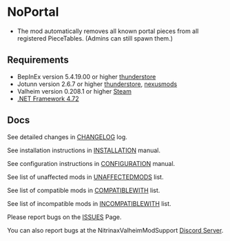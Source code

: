# NoPortal

- The mod automatically removes all known portal pieces from all registered PieceTables.
(Admins can still spawn them.)

## Requirements

- BepInEx version 5.4.19.00 or higher [thunderstore](https://valheim.thunderstore.io/package/denikson/BepInExPack_Valheim/)
- Jotunn version 2.6.7 or higher [thunderstore](https://valheim.thunderstore.io/package/ValheimModding/Jotunn/), [nexusmods](https://www.nexusmods.com/valheim/mods/1138)
- Valheim version 0.208.1 or higher [Steam](https://store.steampowered.com/app/892970/Valheim/)
- [.NET Framework 4.72](https://dotnet.microsoft.com/en-us/download/dotnet-framework/net472)

## Docs

See detailed changes in [CHANGELOG](https://github.com/NitrinaxValheim/NoPortal/blob/main/Docs/CHANGELOG.md) log.

See installation instructions in [INSTALLATION](https://github.com/NitrinaxValheim/NoPortal/blob/main/Docs/INSTALLATION.md) manual.

See configuration instructions in [CONFIGURATION](https://github.com/NitrinaxValheim/NoPortal/blob/main/Docs/CONFIGURATION.md) manual.

See list of unaffected mods in [UNAFFECTEDMODS](https://github.com/NitrinaxValheim/NoPortal/blob/main/Docs/UNAFFECTEDMODS.md) list.

See list of compatible mods in [COMPATIBLEWITH](https://github.com/NitrinaxValheim/NoPortal/blob/main/Docs/COMPATIBLEWITH.md) list.

See list of incompatible mods in [INCOMPATIBLEWITH](https://github.com/NitrinaxValheim/NoPortal/blob/main/Docs/INCOMPATIBLEWITH.md) list.

Please report bugs on the [ISSUES](https://github.com/NitrinaxValheim/NoPortal/issues) Page.

You can also report bugs at the NitrinaxValheimModSupport [Discord Server](https://discord.gg/bxhvWgsnUU).